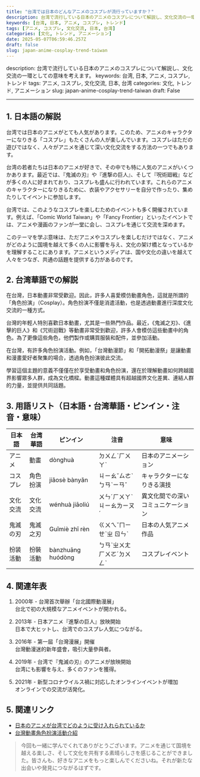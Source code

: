 ```yaml
---
title: "台湾では日本のどんなアニメのコスプレが流行っていますか？"
description: 台湾で流行している日本のアニメのコスプレについて解説し、文化交流の一環としての意味を考えます。
keywords: [台湾, 日本, アニメ, コスプレ, トレンド]
tags: [アニメ, コスプレ, 文化交流, 日本, 台湾]
categories: [文化, トレンド, アニメーション]
date: 2025-05-07T06:59:46.257Z
draft: false
slug: japan-anime-cosplay-trend-taiwan
---
```


description: 台湾で流行している日本のアニメのコスプレについて解説し、文化交流の一環としての意味を考えます。
keywords: 台湾, 日本, アニメ, コスプレ, トレンド
tags: アニメ, コスプレ, 文化交流, 日本, 台湾
categories: 文化, トレンド, アニメーション
slug: japan-anime-cosplay-trend-taiwan
draft: False

---

## 1. 日本語の解説

台湾では日本のアニメがとても人気があります。このため、アニメのキャラクターになりきる「コスプレ」もたくさんの人が楽しんでいます。コスプレはただの遊びではなく、人々がアニメを通じて深い文化交流をする方法の一つでもあります。

台湾の若者たちは日本のアニメが好きで、その中でも特に人気のアニメがいくつかあります。最近では、『鬼滅の刃』や『進撃の巨人』、そして『呪術廻戦』などが多くの人に好まれており、コスプレも盛んに行われています。これらのアニメのキャラクターになりきるために、衣装やアクセサリーを自分で作ったり、集めたりしてイベントに参加します。

台湾では、このようなコスプレを楽しむためのイベントも多く開催されています。例えば、「Comic World Taiwan」や「Fancy Frontier」といったイベントでは、アニメや漫画のファンが一堂に会し、コスプレを通じて交流を深めます。

このテーマを学ぶ意味は、ただアニメやコスプレを楽しむだけではなく、アニメがどのように国境を越えて多くの人に影響を与え、文化の架け橋となっているかを理解することにあります。アニメというメディアは、国や文化の違いを越えて人々をつなぎ、共通の話題を提供する力があるのです。

## 2. 台湾華語での解説

在台灣，日本動畫非常受歡迎。因此，許多人喜愛模仿動畫角色，這就是所謂的「角色扮演」（Cosplay）。角色扮演不僅是消遣活動，也是透過動畫進行深度文化交流的一種方式。

台灣的年輕人特別喜歡日本動畫，尤其是一些熱門作品。最近，《鬼滅之刃》、《進擊的巨人》和《咒術迴戰》等動畫非常受到歡迎，許多人會模仿這些動畫中的角色。為了更像這些角色，他們製作或購買服裝和配件，並參加活動。

在台灣，有許多角色扮演活動。例如，「台灣動漫節」和「開拓動漫祭」是讓動畫和漫畫愛好者聚集的場合，透過角色扮演彼此交流。

學習這個主題的意義不僅僅在於享受動畫和角色扮演，還在於理解動畫如何跨越國界影響眾多人群，成為文化橋樑。動畫這種媒體具有超越國界文化差異、連結人群的力量，並提供共同話題。

## 3. 用語リスト（日本語・台湾華語・ピンイン・注音・意味）

| 日本語       | 台湾華語      | ピンイン     | 注音     | 意味                         |
|--------------|---------------|-------------|----------|------------------------------|
| アニメ       | 動畫           | dònghuà     | ㄉㄨㄥˋㄏㄨㄚˋ | 日本のアニメーション         |
| コスプレ     | 角色扮演       | jiǎosè bànyǎn | ㄐㄧㄠˇㄙㄜˋ ㄅㄢˋㄧㄢˇ | キャラクターになりきる演技   |
| 文化交流     | 文化交流       | wénhuà jiāoliú | ㄨㄣˊㄏㄨㄚˋ ㄐㄧㄠㄌㄧㄡˊ | 異文化間での深いコミュニケーション |
| 鬼滅の刃     | 鬼滅之刃       | Guǐmiè zhī rèn | ㄍㄨㄟˇㄇㄧㄝˋㄓ ㄖㄣˋ | 日本の人気アニメ作品         |
| 扮装活動     | 扮裝活動       | bànzhuāng huódòng | ㄅㄢˋㄓㄨㄤ ㄏㄨㄛˊㄉㄨㄥˋ | コスプレイベント            |

## 4. 関連年表

1. 2000年 - 台灣首次舉辦「台北國際動漫展」  
    台北で初の大規模なアニメイベントが開かれる。

2. 2013年 - 日本アニメ『進撃の巨人』放映開始  
    日本で大ヒットし、台湾でのコスプレ人気につながる。

3. 2016年 - 第一屆「台灣漫展」開催  
    台灣動漫迷的新年盛會，吸引大量參與者。

4. 2019年 - 台湾で『鬼滅の刃』のアニメが放映開始  
    台湾にも影響を与え、多くのファンを獲得。

5. 2021年 - 新型コロナウイルス禍に対応したオンラインイベントが増加  
    オンラインでの交流が活発化。

## 5. 関連リンク

- [日本のアニメが台湾でどのように受け入れられているか](https://www.japan.go.jp/)
- [台灣動畫角色扮演活動介紹](https://www.taiwan.net.tw/)

>今回も一緒に学んでくれてありがとうございます。アニメを通じて国境を越える楽しさ、そして文化を共有する素晴らしさを感じることができました。皆さんも、好きなアニメをもっと楽しんでくださいね。それが新たな出会いや発見につながるはずです。